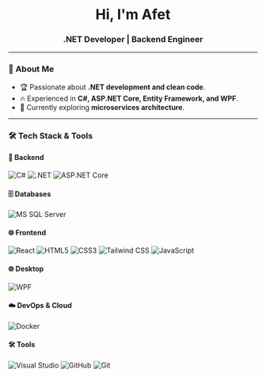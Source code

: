 <h1 align="center">Hi, I'm Afet </h1>
<h3 align="center">.NET Developer | Backend Engineer </h3>



---

### 🚀 **About Me**
- 🏆 Passionate about **.NET development and clean code**.
- 🔥 Experienced in **C#, ASP.NET Core, Entity Framework, and WPF**.
- 🎯 Currently exploring **microservices architecture**.


---

### 🛠 **Tech Stack & Tools**
#### 🚀 Backend
![C#](https://img.shields.io/badge/C%23-%23239120.svg?style=for-the-badge&logo=c-sharp&logoColor=white)
![.NET](https://img.shields.io/badge/.NET-512BD4.svg?style=for-the-badge&logo=dotnet&logoColor=white)
![ASP.NET Core](https://img.shields.io/badge/ASP.NET%20Core-%23007ACC.svg?style=for-the-badge&logo=dotnet&logoColor=white)

#### 🗄️ Databases
![MS SQL Server](https://img.shields.io/badge/MS%20SQL%20Server-%23CC2927.svg?style=for-the-badge&logo=microsoft-sql-server&logoColor=white)


#### 🌐 Frontend
 ![React](https://img.shields.io/badge/React-%2361DAFB.svg?style=for-the-badge&logo=react&logoColor=white)
![HTML5](https://img.shields.io/badge/HTML5-%23E34F26.svg?style=for-the-badge&logo=html5&logoColor=white)
![CSS3](https://img.shields.io/badge/CSS3-%231572B6.svg?style=for-the-badge&logo=css3&logoColor=white)
![Tailwind CSS](https://img.shields.io/badge/TailwindCSS-%2338B2AC.svg?style=for-the-badge&logo=tailwind-css&logoColor=white)
![JavaScript](https://img.shields.io/badge/JavaScript-%23F7DF1E.svg?style=for-the-badge&logo=javascript&logoColor=black)

#### 🌐 Desktop
![WPF](https://img.shields.io/badge/WPF-%23007ACC.svg?style=for-the-badge&logo=microsoft&logoColor=white)

#### ☁️ DevOps & Cloud
![Docker](https://img.shields.io/badge/Docker-%232496ED.svg?style=for-the-badge&logo=docker&logoColor=white)


#### 🛠 Tools
![Visual Studio](https://img.shields.io/badge/Visual%20Studio-%235C2D91.svg?style=for-the-badge&logo=visual-studio&logoColor=white)
![GitHub](https://img.shields.io/badge/GitHub-%23181717.svg?style=for-the-badge&logo=github&logoColor=white)
![Git](https://img.shields.io/badge/Git-%23F05032.svg?style=for-the-badge&logo=git&logoColor=white)






